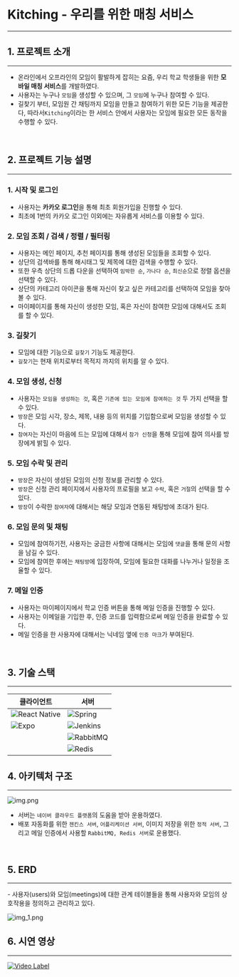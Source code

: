 # Kitching - 우리를 위한 매칭 서비스
<hr>

## 1. 프로젝트 소개
<hr>

- 온라인에서 오프라인의 모임이 활발하게 잡히는 요즘, 우리 학교 학생들을 위한 **모바일 매칭 서비스**를 개발하였다.
- 사용자는 누구나 `모임`을 생성할 수 있으며, 그 `모임`에 누구나 참여할 수 있다.
- 길찾기 부터, 모임원 간 채팅까지 모임을 만들고 참여하기 위한 모든 기능을 제공한다, 따라서`Kitching`이라는 한 서비스 안에서 사용자는 모임에 필요한 모든 동작을 수행할 수 있다. 

<br>

## 2. 프로젝트 기능 설명

<hr>


### 1. 시작 및 로그인
- 사용자는 **카카오 로그인**을 통해 최초 회원가입을 진행할 수 있다.
- 최초에 1번의 카카오 로그인 이외에는 자유롭게 서비스를 이용할 수 있다.

### 2. 모임 조회 / 검색 / 정렬 / 필터링
- 사용자는 메인 페이지, 추천 페이지를 통해 생성된 모임들을 조회할 수 있다.
- 상단의 검색바를 통해 해시태그 및 제목에 대한 검색을 수행할 수 있다.
- 또한 우측 상단의 드롭 다운을 선택하여 `임박한 순`, `가나다 순`, `최신순`으로 정렬 옵션을 선택할 수 있다.
- 상단의 카테고리 아이콘을 통해 자신이 찾고 싶은 카테고리를 선택하여 모임을 찾아볼 수 있다.
- 마이페이지를 통해 자신이 생성한 모임, 혹은 자신이 참여한 모임에 대해서도 조회를 할 수 있다.

### 3. 길찾기
- 모임에 대한 기능으로 `길찾기` 기능도 제공한다.
- `길찾기`는 현재 위치로부터 목적지 까지의 위치를 알 수 있다.

### 4. 모임 생성, 신청
- 사용자는 `모임을 생성하는 것`, 혹은 `기존에 있는 모임에 참여하는 것` 두 가지 선택을 할 수 있다.
- `방장`은 모임 시각, 장소, 제목, 내용 등의 위치를 기입함으로써 모임을 생성할 수 있다.
- `참여자`는 자신이 마음에 드는 모임에 대해서 `참가 신청`을 통해 모임에 참여 의사를 방장에게 밝힐 수 있다.

### 5. 모임 수락 및 관리
- `방장`은 자신이 생성된 모임의 신청 정보를 관리할 수 있다.
- `방장`은 신청 관리 페이지에서 사용자의 프로필을 보고 `수락`, 혹은 `거절`의 선택을 할 수 있다.
- `방장`이 수락한 `참여자`에 대해서는 해당 모임과 연동된 채팅방에 초대가 된다.

### 6. 모임 문의 및 채팅
- 모임에 참여하기전, 사용자는 궁금한 사항에 대해서는 모임에 `댓글`을 통해 문의 사항을 남길 수 있다.
- 모임에 참여한 후에는 `채팅방`에 입장하여, 모임에 필요한 대화를 나누거나 일정을 조율할 수 있다.

### 7. 메일 인증
- 사용자는 마이페이지에서 학교 인증 버튼을 통해 메일 인증을 진행할 수 있다.
- 사용자는 이메일을 기입한 후, 인증 코드를 입력함으로써 메일 인증을 완료할 수 있다.
- 메일 인증을 한 사용자에 대해서는 닉네임 옆에 `인증 마크`가 부여된다.

<br>

## 3. 기술 스택
<hr>

| 클라이언트    | 서버        |
|-----------|-----------|
| ![React Native](https://img.shields.io/badge/react_native-%2320232a.svg?style=for-the-badge&logo=react&logoColor=%2361DAFB) | ![Spring](https://img.shields.io/badge/springboot-%236DB33F.svg?style=for-the-badge&logo=spring&logoColor=white) |
| ![Expo](https://img.shields.io/badge/Expo-000000?style=flat-square&logo=Expo&logoColor=white) | ![Jenkins](https://img.shields.io/badge/jenkins-%232C5263.svg?style=for-the-badge&logo=jenkins&logoColor=white) |
|           | ![RabbitMQ](https://img.shields.io/badge/Rabbitmq-FF6600?style=for-the-badge&logo=rabbitmq&logoColor=white) |
|           | ![Redis](https://img.shields.io/badge/redis-%23DD0031.svg?style=for-the-badge&logo=redis&logoColor=white) |

## 4. 아키텍처 구조
<hr>

![img.png](img.png)
- 서버는 `네이버 클라우드 플랫폼`의 도움을 받아 운용하였다.
- 배포 자동화를 위한 `젠킨스 서버`, `어플리케이션 서버`, 이미지 저장을 위한 `정적 서버`, 그리고 메일 인증에서 사용할 `RabbitMQ, Redis 서버`로 운용했다.

<br>

## 5. ERD
<hr>
- 사용자(users)와 모임(meetings)에 대한 관계 테이블들을 통해 사용자와 모임의 상호작용을 정의하고 관리하고 있다.

![img_1.png](img_1.png)

## 6. 시연 영상
<hr>

[![Video Label](http://img.youtube.com/vi/ILwNadCu14Q/0.jpg)](https://youtu.be/ILwNadCu14Q)
